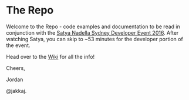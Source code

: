 # The Repo

Welcome to the Repo - code examples and documentation to be read in conjunction with the [Satya Nadella Sydney Developer Event 2016](https://channel9.msdn.com/Events/Microsoft-Australia/Developer-Event-2016/Keynote). After watching Satya, you can skip to ~53 minutes for the developer portion of the event. 

Head over to the [Wiki](https://github.com/MSFTAuDX/FutureDev2016/wiki) for all the info!

Cheers,

Jordan 

@jakkaj. 
